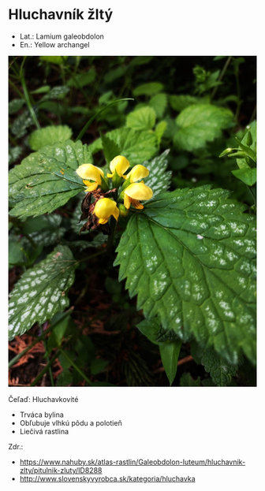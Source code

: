 # Hluchavník žltý
- Lat.: Lamium galeobdolon
- En.: Yellow archangel

![Hluchavník žltý](./yellow_archangel.jpg "Hluchavník žltý")

Čeľaď: Hluchavkovité

- Trváca bylina
- Obľubuje vlhkú pôdu a polotieň
- Liečivá rastlina

Zdr.:
- https://www.nahuby.sk/atlas-rastlin/Galeobdolon-luteum/hluchavnik-zlty/pitulnik-zluty/ID8288
- http://www.slovenskyvyrobca.sk/kategoria/hluchavka
